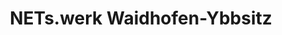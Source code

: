 ---
title: "NETs.werk Waidhofen-Ybbsitz"
url: /ybbsitz/nets-werk-waidhofen-ybbsitz/
shop: Supermarkt
---